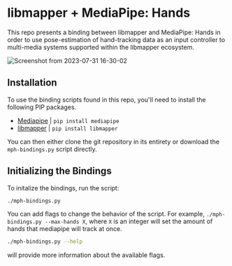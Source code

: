# libmapper + MediaPipe: Hands

This repo presents a binding between libmapper and MediaPipe: Hands in order to use pose-estimation of hand-tracking data as an input controller to multi-media systems supported within the libmapper ecosystem.

![Screenshot from 2023-07-31 16-30-02](https://github.com/peacheym/mp-hands-libmapper/assets/15327742/2cb06fcf-7aea-44b7-887c-7d510e4fdf92)

## Installation

To use the binding scripts found in this repo, you'll need to install the following PIP packages.

- [Mediapipe](https://pypi.org/project/mediapipe/) | `pip install mediapipe`
- [libmapper](https://pypi.org/project/libmapper/) | `pip install libmapper`

You can then either clone the git repository in its entirety or download the `mph-bindings.py` script directly.

## Initializing the Bindings

To initalize the bindings, run the script:

```bash
./mph-bindings.py
```

You can add flags to change the behavior of the script. For example, `./mph-bindings.py --max-hands X`, where `X` is an integer will set the amount of hands that mediapipe will track at once.

```bash
./mph-bindings.py --help
```

will provide more information about the available flags.
